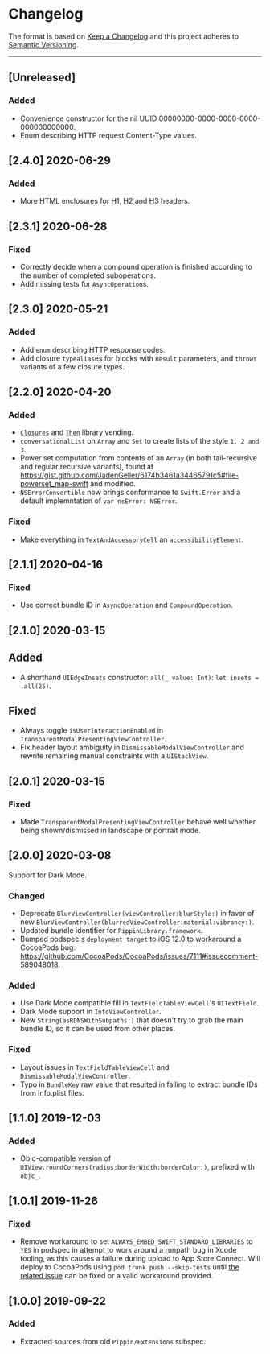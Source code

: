 # Changelog

The format is based on [Keep a Changelog](https://keepachangelog.com/en/1.0.0/) and this project adheres to [Semantic Versioning](https://semver.org/spec/v2.0.0.html).

---

## [Unreleased]

### Added

- Convenience constructor for the nil UUID 00000000-0000-0000-0000-000000000000.
- Enum describing HTTP request Content-Type values.

## [2.4.0] 2020-06-29

### Added

- More HTML enclosures for H1, H2 and H3 headers.

## [2.3.1] 2020-06-28

### Fixed

- Correctly decide when a compound operation is finished according to the number of completed suboperations.
- Add missing tests for `AsyncOperation`s.

## [2.3.0] 2020-05-21

### Added

- Add `enum` describing HTTP response codes.
- Add closure `typealias`es for blocks with `Result` parameters, and `throws` variants of a few closure types.

## [2.2.0] 2020-04-20

### Added

- [`Closures`](https://github.com/vhesener/Closures) and [`Then`](https://github.com/devxoul/Then) library vending.
- `conversationalList` on `Array` and `Set` to create lists of the style `1, 2 and 3`.
- Power set computation from contents of an `Array` (in both tail-recursive and regular recursive variants), found at https://gist.github.com/JadenGeller/6174b3461a34465791c5#file-powerset_map-swift and modified.
- `NSErrorConvertible` now brings conformance to `Swift.Error` and a default implemntation of `var nsError: NSError`.

### Fixed

- Make everything in `TextAndAccessoryCell` an `accessibilityElement`.

## [2.1.1] 2020-04-16

### Fixed

- Use correct bundle ID in `AsyncOperation` and `CompoundOperation`.

## [2.1.0] 2020-03-15

## Added

- A shorthand `UIEdgeInsets` constructor: `all(_ value: Int)`: `let insets = .all(25)`.

## Fixed

- Always toggle `isUserInteractionEnabled` in `TransparentModalPresentingViewController`.
- Fix header layout ambiguity in `DismissableModalViewController` and rewrite remaining manual constraints with a `UIStackView`.

## [2.0.1] 2020-03-15

### Fixed

- Made `TransparentModalPresentingViewController` behave well whether being shown/dismissed in landscape or portrait mode.

## [2.0.0] 2020-03-08

Support for Dark Mode.

### Changed

- Deprecate `BlurViewController(viewController:blurStyle:)` in favor of new `BlurViewController(blurredViewController:material:vibrancy:)`.
- Updated bundle identifier for `PippinLibrary.framework`.
- Bumped podspec's `deployment_target` to iOS 12.0 to workaround a CocoaPods bug: https://github.com/CocoaPods/CocoaPods/issues/7111#issuecomment-589048018.

### Added

- Use Dark Mode compatible fill in `TextFieldTableViewCell`'s `UITextField`.
- Dark Mode support in `InfoViewController`.
- New `String(asRDNSWithSubpaths:)` that doesn't try to grab the main bundle ID, so it can be used from other places.

### Fixed

- Layout issues in `TextFieldTableViewCell` and `DismissableModalViewController`.
- Typo in `BundleKey` raw value that resulted in failing to extract bundle IDs from Info.plist files.

## [1.1.0] 2019-12-03

### Added

- Objc-compatible version of `UIView.roundCorners(radius:borderWidth:borderColor:)`, prefixed with `objc_`.

## [1.0.1] 2019-11-26

### Fixed

- Remove workaround to set `ALWAYS_EMBED_SWIFT_STANDARD_LIBRARIES` to `YES` in podspec in attempt to work around a runpath bug in Xcode tooling, as this causes a failure during upload to App Store Connect. Will deploy to CocoaPods using `pod trunk push --skip-tests` until [the related issue](https://github.com/CocoaPods/CocoaPods/issues/9165) can be fixed or a valid workaround provided.

## [1.0.0] 2019-09-22

### Added

- Extracted sources from old `Pippin/Extensions` subspec.
